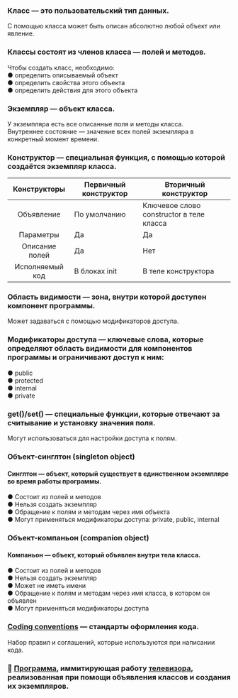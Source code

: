 ### Класс — это пользовательский тип данных. 
С помощью класса может быть описан абсолютно
любой объект или явление.  
### Классы состоят из членов класса — полей и методов.
Чтобы создать класс, необходимо:  
● определить описываемый объект  
● определить свойства этого объекта  
● определить действия для этого объекта  
### Экземпляр — объект класса. 
У экземпляра есть все описанные поля и методы класса.  
Внутреннее состояние — значение всех полей экземпляра в конкретный момент времени.  

### Конструктор — специальная функция, с помощью которой создаётся экземпляр класса.

Конструкторы | **Первичный конструктор** | **Вторичный конструктор**
:--:|---|---
Объявление | По умолчанию | Ключевое слово constructor в теле класса
Параметры | Да | Да
Описание полей | Да | Нет
Исполняемый код | В блоках init | В теле конструктора

### Область видимости — зона, внутри которой доступен компонент программы.  
Может задаваться с помощью модификаторов доступа.  
### Модификаторы доступа — ключевые слова, которые определяют область видимости для компонентов программы и ограничивают доступ к ним:  
● public  
● protected  
● internal  
● private  

### get()/set() — специальные функции, которые отвечают за считывание и установку значения поля.  
Могут использоваться для настройки доступа к полям.  

### Объект-синглтон (singleton object)
#### Синглтон — объект, который существует в единственном экземпляре во время работы программы.
● Состоит из полей и методов  
● Нельзя создать экземпляр  
● Обращение к полям и методам через имя объекта  
● Могут применяться модификаторы доступа: private, public, internal  

### Объект-компаньон (companion object)
#### Компаньон — объект, который объявлен внутри тела класса.
● Состоит из полей и методов  
● Нельзя создать экземпляр  
● Может не иметь имени  
● Обращение к полям и методам через имя класса, в котором он объявлен  
● Могут применяться модификаторы доступа  

### [Coding conventions](https://kotlinlang.org/docs/coding-conventions.html) — стандарты оформления кода. 
Набор правил и соглашений, которые используются при написании кода.

### :paperclip: [Программа](https://github.com/ILYA-NASA/Android-basic/tree/master/08_ClassesAndObjects/practice/src/main/kotlin), иммитирующая работу [телевизора](https://github.com/ILYA-NASA/Android-basic/blob/master/08_ClassesAndObjects/practice/TASK.md), реализованная при помощи объявления классов и создания их экземпляров.
